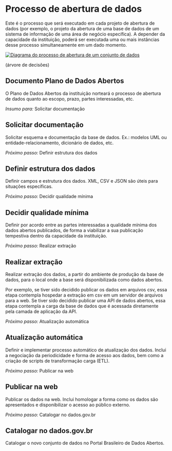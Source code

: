 Processo de abertura de dados
====

Este é o processo que será executado em cada projeto de abertura de dados
(por exemplo, o projeto da abertura de uma base de dados de um sistema de
informação de uma área de negócio específica). A depender da capacidade
da instituição, poderá ser executada uma ou mais instâncias desse processo
simultaneamente em um dado momento.


[<img alt="Diagrama do processo de abertura de um conjunto de dados" src="https://raw.githubusercontent.com/dadosgovbr/kit/master/public/img/Processo%20Publica%C3%A7%C3%A3o%20Dados%20Abertos.png">](https://raw.githubusercontent.com/dadosgovbr/kit/master/public/img/Processo%20Publica%C3%A7%C3%A3o%20Dados%20Abertos%20-%20com%20titulo.png)

(árvore de decisões)

## Documento Plano de Dados Abertos

O Plano de Dados Abertos da instituição norteará o processo de abertura de
dados quanto ao escopo, prazo, partes interessadas, etc.

*Insumo para:* Solicitar documentação

## Solicitar documentação

Solicitar esquema e documentação da base de dados. Ex.: modelos UML ou
entidade-relacionamento, dicionário de dados, etc.

*Próximo passo:* Definir estrutura dos dados

## Definir estrutura dos dados

Definir campos e estrutura dos dados. XML, CSV e JSON são úteis para situações
específicas.

*Próximo passo:* Decidir qualidade mínima

## Decidir qualidade mínima

Definir por acordo entre as partes interessadas a qualidade mínima dos dados
abertos publicados, de forma a viabilizar a sua publicação tempestiva dentro
da capacidade da instituição.

*Próximo passo:* Realizar extração

## Realizar extração

Realizar extração dos dados, a partir do ambiente de produção da base de dados,
para o local onde a base será disponibilizada como dados abertos.

Por exemplo, se tiver sido decidido publicar os dados em arquivos csv, essa
etapa contempla hospedar a extração em csv em um servidor de arquivos para a
web. Se tiver sido decidido publicar uma API de dados abertos, essa etapa
contempla a carga da base de dados que é acessada diretamente pela camada de
aplicação da API.

*Próximo passo:* Atualização automática

## Atualização automática

Definir e implementar processo automático de atualização dos dados. Inclui a
negociação da periodicidade e forma de acesso aos dados, bem como a criação de
scripts de transformação carga (ETL).

*Próximo passo:* Publicar na web

## Publicar na web

Publicar os dados na web. Inclui homologar a forma como os dados são
apresentados e disponibilizar o acesso ao público externo.

*Próximo passo:* Catalogar no dados.gov.br

## Catalogar no dados.gov.br

Catalogar o novo conjunto de dados no Portal Brasileiro de Dados Abertos.

